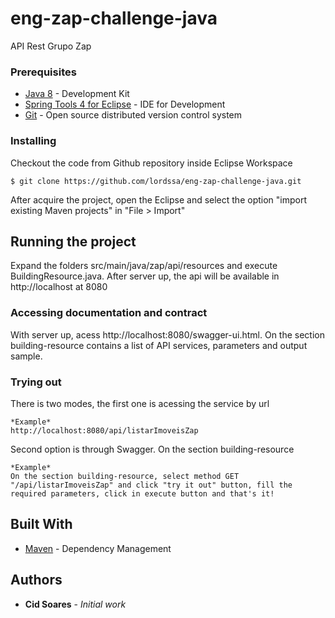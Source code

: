 # eng-zap-challenge-java
API Rest Grupo Zap

### Prerequisites

* [Java 8](https://www.java.com/pt_BR/download/) - Development Kit 
* [Spring Tools 4 for Eclipse](https://spring.io/tools) - IDE for Development
* [Git](https://git-scm.com/downloads) - Open source distributed version control system

### Installing

Checkout the code from Github repository inside Eclipse Workspace 
```
$ git clone https://github.com/lordssa/eng-zap-challenge-java.git
```

After acquire the project, open the Eclipse and select the option "import existing Maven projects" in "File > Import"

## Running the project

Expand the folders src/main/java/zap/api/resources and execute BuildingResource.java. After server up, the api will be available in http://localhost at 8080

### Accessing documentation and contract

With server up, acess http://localhost:8080/swagger-ui.html. On the section building-resource contains a list of API services, parameters and output sample. 

### Trying out

There is two modes, the first one is acessing the service by url

```
*Example*
http://localhost:8080/api/listarImoveisZap
```
Second option is through Swagger. On the section building-resource
```
*Example*
On the section building-resource, select method GET "/api/listarImoveisZap" and click "try it out" button, fill the required parameters, click in execute button and that's it!
```

## Built With

* [Maven](https://maven.apache.org/) - Dependency Management

## Authors

* **Cid Soares** - *Initial work* 


